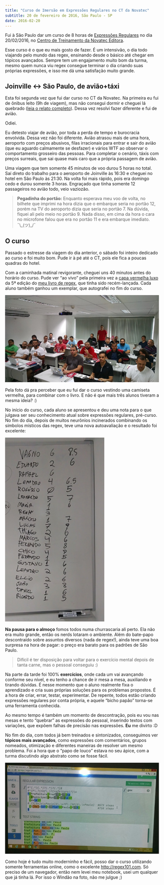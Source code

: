 ```yaml
---
title: "Curso de Imersão em Expressões Regulares no CT da Novatec"
subtitle: 20 de fevereiro de 2016, São Paulo - SP
date: 2016-02-20
---
```


Fui à São Paulo dar um curso de 8 horas de [Expressões Regulares](http://aurelio.net/regex/) no dia 20/02/2016, no [Centro de Treinamento da Novatec Editora](http://ctnovatec.com.br).

Esse curso é o que eu mais gosto de fazer. É um intensivão, o dia todo viajando pelo mundo das regex, ensinando desde o básico até chegar em tópicos avançados. Sempre tem um engajamento muito bom da turma, mesmo quem nunca viu regex consegue terminar o dia criando suas próprias expressões, e isso me dá uma satisfação muito grande.


## Joinville ↔︎ São Paulo, de avião+táxi

Esta foi segunda vez que fui dar curso no CT da Novatec. Na primeira eu fui de ônibus leito (9h de viagem), mas não consegui dormir e cheguei lá quebrado ([leia o relato completo](../i/)). Dessa vez resolvi fazer diferente e fui de avião.

Odiei.

Eu detesto viajar de avião, por toda a perda de tempo e burocracia envolvida. Dessa vez não foi diferente. Avião atrasou mais de uma hora, aeroporto com preços abusivos, filas irracionais para entrar e sair do avião (que eu aguardo calmamente se desfazer) e vários WTF ao observar o comportamento grosseiro das pessoas. Para completar o cenário, táxis com preços surreais, que sai quase mais caro que a própria passagem de avião.

Uma viagem que tem somente 45 minutos de voo durou 5 horas no total. Saí direto do trabalho para o aeroporto de Joinville às 16:30 e cheguei no hotel em São Paulo às 21:30. Na volta foi mais rápido, pois era domingo cedo e durou somente 3 horas. Engraçado que tinha somente 12 passageiros no avião todo, veio vaziozão.

> **Pegadinha do portão:** Enquanto esperava meu voo de volta, no bilhete que imprimi na hora dizia que o embarque seria no portão 12, porém na TV do aeroporto dizia que seria no portão 7. Na dúvida, fiquei ali pelo meio no portão 9. Nada disso, em cima da hora o cara no microfone falou que era no portão 11 e era embarque imediato. ¯\\\_(ツ)\_/¯


## O curso

Passado o estresse da viagem do dia anterior, o sábado foi inteiro dedicado ao curso e foi muito bom. Pude ir à pé até o CT, pois ele fica a poucas quadras do hotel.

Com a caminhada matinal revigorante, cheguei uns 40 minutos antes do horário do curso. Pude ver “ao vivo” pela primeira vez a [capa vermelha luxo](https://twitter.com/novateceditora/status/699232860134367232) da 5ª edição do [meu livro de regex](http://www.piazinho.com.br), que tinha sido recém-lançada. Cada aluno também ganhou um exemplar, que autografei no fim do curso.

[![Sala lotada no curso de Expressões Regulares](turma-800.jpg)](turma.jpg)

Pela foto dá pra perceber que eu fui dar o curso vestindo uma camiseta vermelha, para combinar com o livro. E não é que mais três alunos tiveram a mesma ideia? :)

No início do curso, cada aluno se apresentou e deu uma nota para o que julgava ser seu conhecimento atual sobre expressões regulares, pré-curso. No fim do dia, depois de muitos neurônios incinerados combinando os símbolos místicos das regex, teve uma nova autoavaliação e o resultado foi excelente:

![Antes e depois de cada aluno](notas.jpg)

**Na pausa para o almoço** fomos todos numa churrascaria ali perto. Ela não era muito grande, então os nerds lotaram o ambiente. Além do bate-papo descontraído sobre assuntos diversos (nada de regex!), ainda teve uma boa surpresa na hora de pagar: o preço era barato para os padrões de São Paulo.

> Difícil é ter disposição para voltar para o exercício mental depois de tanta carne, mas o pessoal conseguiu :)

Na parte da tarde foi 100% **exercícios**, onde cada um vai avançando conforme seu nível, e eu tenho a chance de ir mesa a mesa, auxiliando e tirando dúvidas. É nesse momento que o aluno realmente fixa o aprendizado e cria suas próprias soluções para os problemas propostos. É a hora de criar, errar, testar, experimentar. De repente, todos estão criando expressões regulares por conta própria, e aquele “bicho papão” torna-se uma ferramenta conhecida.

Ao mesmo tempo é também um momento de descontração, pois eu vou nas mesas e tento “quebrar” as expressões do pessoal, inserindo textos com variações, que expõem falhas de precisão nas expressões. **Eu** me divirto :D

No fim do dia, com todos já bem treinados e sintonizados, conseguimos ver **tópicos mais avançados**, como expressões com comentários, grupos nomeados, otimização e diferentes maneiras de resolver um mesmo problema. Foi a hora que o “papo de louco” estava no seu ápice, com a turma discutindo algo abstrato como se fosse fácil.

![Expressão que estávamos analisando](regex.jpg)

Como hoje é tudo muito moderninho e fácil, posso dar o curso utilizando somente ferramentas online, como o excelente http://regex101.com. Só preciso de um navegador, então nem levei meu notebook, usei um qualquer que já tinha lá. Por isso o Windão na foto, não me julgue ;)
